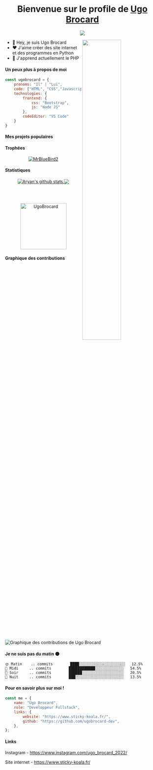 <p align="center">
    <h1 align="center">
        Bienvenue sur le profile de <a href="https://github.com/ugobrocard-dev/">Ugo Brocard</a>
    </h1>
</p>
<p align="center">
    <a align="center" href="https://github.com/ugobrocard-dev/"><img src="https://readme-typing-svg.demolab.com?font=Poppins&pause=1000&color=DC143C&center=true&vCenter=true&width=435&lines=Je+suis+un+developpeur+Fullstack;Je+suis+un+developpeur+Frontend;Je+suis+un+developpeur+Backend"/></a>
</p>
<p></p>
<img style="width: 50%;" align="right" src="https://media.giphy.com/media/3kPDmoWdBpQPNhCnUG/giphy.gif">
<ul>
    <li>👋 Hey, je suis Ugo Brocard</li>
    <li>❤️ J'aime créer des site internet et des programmes en Python</li>
    <li>🌱 J'apprend actuellement le PHP</li>
</ul>

#### Un peux plus à propos de moi
```javascript
const ugobrocard = {
    pronoms: "Il" | "Lui",
    code: ["HTML", "CSS","Javascript", "Python", "PHP", "C", "C++"],
    technologies: {
        frontend: {
            css: "Bootstrap",
            js: "Node JS"
        },
        codeEditor: "VS Code"
    }
}
```

<!--
#### Mes données GitHub :octocat:
> 🏆 2000+ Contributions dans l'année 2022
>
> 📜 1300+ Commits sur GitHub
>
> 🔑 260+ Contributions dans des repos privées
-->

#### Mes projets populaires


#### Trophées

<p align="center"><a href="https://github.com/ryo-ma/github-profile-trophy"><img src="https://github-profile-trophy.vercel.app/?username=ugobrocard-dev&row=3&column=7&theme=dracula&column=8&no-frame=true&no-bg=false" alt="MrBlueBird2"></a></p>

#### Statistiques
<p align="center">
    <a href="https://github.com/anuraghazra/github-readme-stats">
        <img align="center" src="https://github-readme-stats.vercel.app/api?username=ugobrocard-dev&count_private=true&show_icons=true&theme=dracula&no-frame=true&no-bg=false" alt="Aryan's github stats" />
    </a>
    <a href="https://github.com/anuraghazra/github-readme-stats">
        <img align="center" src="https://github-readme-stats.vercel.app/api/top-langs/?username=ugobrocard-dev&count_private=true&langs_count=3&theme=dracula&no-frame=true&no-bg=false" />
    </a>
</p>
<br />
<br />
<p align="center">
  <img align="center" height="150em" src="https://github-readme-streak-stats.herokuapp.com/?user=ugobrocard-dev&theme=dracula&no-frame=true&no-bg=false" alt="UgoBrocard" />
</p>

#### Graphique des contributions
![Graphique des contributions de Ugo Brocard](https://activity-graph.herokuapp.com/graph?username=ugobrocard-dev&theme=react-dark)

#### Je ne suis pas du matin 🌑
```text
🌞 Matin    .. commits        ████░░░░░░░░░░░░░░░░░░░░░   12.5% 
🌆 Midi     .. commits        ████████████░░░░░░░░░░░░░   54.5% 
🌃 Soir     .. commits        ██████░░░░░░░░░░░░░░░░░░░   20.5% 
🌙 Nuit     .. commits        ███░░░░░░░░░░░░░░░░░░░░░░   13.5%
```

#### Pour en savoir plus sur moi !
```javascript
const me = {
    name: "Ugo Brocard",
    role: "Developpeur Fullstack",
    links: {
        website: "https://www.sticky-koala.fr/",
        github: "https://github.com/ugobrocard-dev",
    },
};
```

#### Links
Instagram - https://www.instagram.com/ugo_brocard_2022/

Site internet - https://www.sticky-koala.fr/
